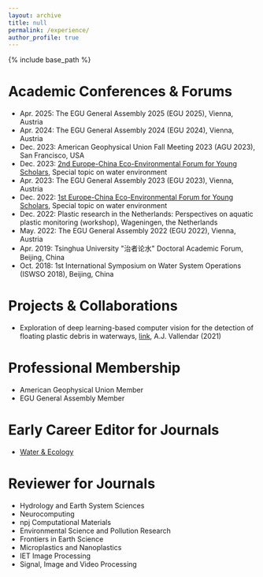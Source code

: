 ```yaml
---
layout: archive
title: null
permalink: /experience/
author_profile: true
---
```

{% include base_path %}
# Academic Conferences & Forums
- Apr. 2025: The EGU General Assembly 2025 (EGU 2025), Vienna, Austria
- Apr. 2024: The EGU General Assembly 2024 (EGU 2024), Vienna, Austria
- Dec. 2023: American Geophysical Union Fall Meeting 2023 (AGU 2023), San Francisco, USA
- Dec. 2023: [2nd Europe-China Eco-Environmental Forum for Young Scholars](https://eu-cnees.com/english), Special topic on water environment
- Apr. 2023: The EGU General Assembly 2023 (EGU 2023), Vienna, Austria
- Dec. 2022: [1st Europe-China Eco-Environmental Forum for Young Scholars](https://eu-cnees.com/english), Special topic on water environment
- Dec. 2022: Plastic research in the Netherlands: Perspectives on aquatic plastic monitoring (workshop), Wageningen, the Netherlands
- May. 2022: The EGU General Assembly 2022 (EGU 2022), Vienna, Austria
- Apr. 2019: Tsinghua University "治者论水" Doctoral Academic Forum, Beijing, China
- Oct. 2018: 1st International Symposium on Water System Operations (ISWSO 2018), Beijing, China

# Projects & Collaborations
- Exploration of deep learning-based computer vision for the detection of floating plastic debris in waterways, [link](https://resolver.tudelft.nl/uuid:70db8965-37c9-4d9d-9573-d4a28d1b64ef), A.J. Vallendar (2021)

# Professional Membership
- American Geophysical Union Member
- EGU General Assembly Member

# Early Career Editor for Journals 
- [Water & Ecology](https://www.sciencedirect.com/journal/water-and-ecology)

# Reviewer for Journals
- Hydrology and Earth System Sciences
- Neurocomputing
- npj Computational Materials
- Environmental Science and Pollution Research
- Frontiers in Earth Science
- Microplastics and Nanoplastics
- IET Image Processing
- Signal, Image and Video Processing

<!-- # Reviewer for Conferences -->


<!-- - Conference paper review: COTA -->



<!-- # Conference organization  -->


<!-- # Internship and project experience -->


